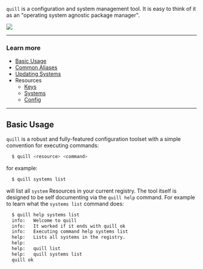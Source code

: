 `quill` is a configuration and system management tool. It is easy to think of it as an "operating system agnostic package manager".

<img src="/img/screenshots/quill.png" />

<hr>

### Learn more

* [Basic Usage](#usage)
* [Common Aliases](/quill/aliases)
* [Updating Systems](/quill/updating-systems)
* Resources
  * [Keys](/quill/resources/keys)
  * [Systems](/quill/resources/systems)
  * [Config](/quill/resources/config)

<hr>

<a name="usage"></a>
## Basic Usage

`quill` is a robust and fully-featured configuration toolset with a simple convention for executing commands:

``` bash
  $ quill <resource> <command>
```

for example: 

``` bash
  $ quill systems list
```

will list all `system` Resources in your current registry. The tool itself is designed to be self documenting via the `quill help` command. For example to learn what the `systems list` command does:

``` bash
  $ quill help systems list
  info:   Welcome to quill
  info:   It worked if it ends with quill ok
  info:   Executing command help systems list
  help:   Lists all systems in the registry.
  help:   
  help:   quill list
  help:   quill systems list
  quill ok
```

[meta:title]: <> (Using quill)